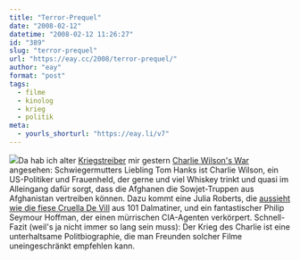 ```yaml
---
title: "Terror-Prequel"
date: "2008-02-12"
datetime: "2008-02-12 11:26:27"
id: "389"
slug: "terror-prequel"
url: "https://eay.cc/2008/terror-prequel/"
author: "eay"
format: "post"
tags:
  - filme
  - kinolog
  - krieg
  - politik
meta:
  - yourls_shorturl: "https://eay.li/v7"
---
```


![](/uploads/2008/charliewilsonswar.jpg)Da hab ich alter [Kriegstreiber](//eay.cc/2007/katze-plus-hans-wurst/) mir gestern [Charlie Wilson's War](http://imdb.com/title/tt0472062/) angesehen: Schwiegermutters Liebling Tom Hanks ist Charlie Wilson, ein US-Politiker und Frauenheld, der gerne und viel Whiskey trinkt und quasi im Alleingang dafür sorgt, dass die Afghanen die Sowjet-Truppen aus Afghanistan vertreiben können. Dazu kommt eine Julia Roberts, die [aussieht wie die fiese Cruella De Vill](http://img441.imageshack.us/img441/9129/juliadevillyy9.jpg) aus 101 Dalmatiner, und ein fantastischer Philip Seymour Hoffman, der einen mürrischen CIA-Agenten verkörpert. Schnell-Fazit (weil's ja nicht immer so lang sein muss): Der Krieg des Charlie ist eine unterhaltsame Politbiographie, die man Freunden solcher Filme uneingeschränkt empfehlen kann.

